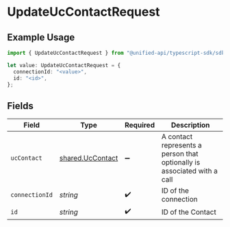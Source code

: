 # UpdateUcContactRequest

## Example Usage

```typescript
import { UpdateUcContactRequest } from "@unified-api/typescript-sdk/sdk/models/operations";

let value: UpdateUcContactRequest = {
  connectionId: "<value>",
  id: "<id>",
};
```

## Fields

| Field                                                                   | Type                                                                    | Required                                                                | Description                                                             |
| ----------------------------------------------------------------------- | ----------------------------------------------------------------------- | ----------------------------------------------------------------------- | ----------------------------------------------------------------------- |
| `ucContact`                                                             | [shared.UcContact](../../../sdk/models/shared/uccontact.md)             | :heavy_minus_sign:                                                      | A contact represents a person that optionally is associated with a call |
| `connectionId`                                                          | *string*                                                                | :heavy_check_mark:                                                      | ID of the connection                                                    |
| `id`                                                                    | *string*                                                                | :heavy_check_mark:                                                      | ID of the Contact                                                       |